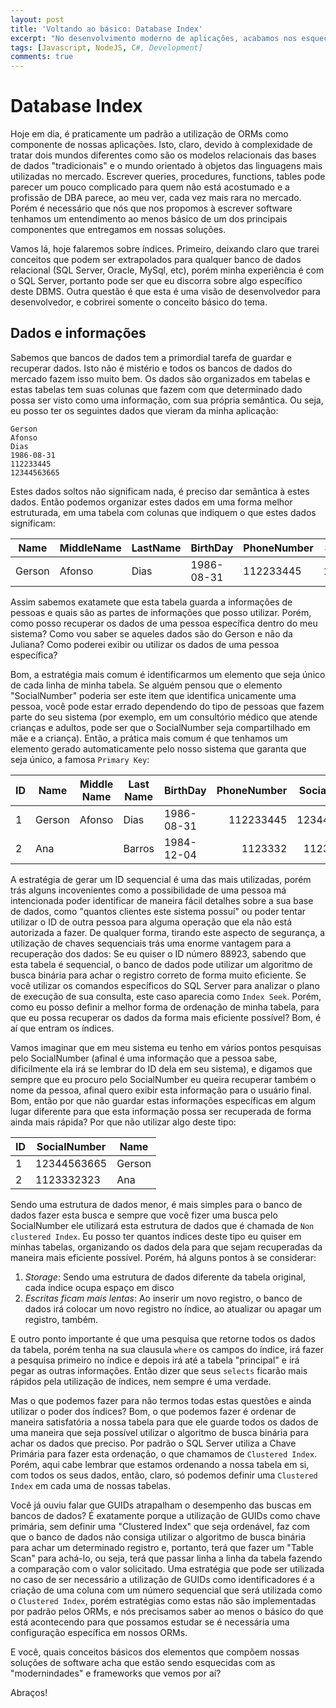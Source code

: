 ```yaml
---
layout: post
title: 'Voltando ao básico: Database Index'
excerpt: "No desenvolvimento moderno de aplicações, acabamos nos esquecendo de pensar sobre o funcionamento das bases de dados que utilizamos, já que as abstraímos em nossos ORMs e confiamos que estes componentes irão fazer um bom trabalho. Mas vamos voltar um pouquinho as bases e relembrar (ou aprender) o que são os Índices de nossos bancos de dados."
tags: [Javascript, NodeJS, C#, Development]
comments: true
---
```

# Database Index

Hoje em dia, é praticamente um padrão a utilização de ORMs como componente de nossas aplicações. Isto, claro, devido à complexidade de tratar dois mundos diferentes como são os modelos relacionais das bases de dados "tradicionais" e o mundo orientado à objetos das linguagens mais utilizadas no mercado. Escrever queries, procedures, functions, tables pode parecer um pouco complicado para quem não está acostumado e a profissão de DBA parece, ao meu ver, cada vez mais rara no mercado. Porém é necessário que nós que nos propomos à escrever software tenhamos um entendimento ao menos básico de um dos principais componentes que entregamos em nossas soluções.

Vamos lá, hoje falaremos sobre índices. Primeiro, deixando claro que trarei conceitos que podem ser extrapolados para qualquer banco de dados relacional (SQL Server, Oracle, MySql, etc), porém minha experiência é com o SQL Server, portanto pode ser que eu discorra sobre algo específico deste DBMS. Outra questão é que esta é uma visão de desenvolvedor para desenvolvedor, e cobrirei somente o conceito básico do tema.

## Dados e informações

Sabemos que bancos de dados tem a primordial tarefa de guardar e recuperar dados. Isto não é mistério e todos os bancos de dados do mercado fazem isso muito bem. Os dados são organizados em tabelas e estas tabelas tem suas colunas que fazem com que determinado dado possa ser visto como uma informação, com sua própria semântica. Ou seja, eu posso ter os seguintes dados que vieram da minha aplicação:

```text
Gerson
Afonso
Dias
1986-08-31
112233445
12344563665
```

Estes dados soltos não significam nada, é preciso dar semântica à estes dados. Então podemos organizar estes dados em uma forma melhor estruturada, em uma tabela com colunas que indiquem o que estes dados significam:

| Name   | MiddleName | LastName | BirthDay   | PhoneNumber | SocialNumber |
|--------|------------|----------|------------|-------------|--------------|
| Gerson | Afonso     | Dias     | 1986-08-31 | 112233445   | 12344563665  |

Assim sabemos exatamete que esta tabela guarda a informações de pessoas e quais são as partes de informações que posso utilizar. Porém, como posso recuperar os dados de uma pessoa específica dentro do meu sistema? Como vou saber se aqueles dados são do Gerson e não da Juliana? Como poderei exibir ou utilizar os dados de uma pessoa específica?

Bom, a estratégia mais comum é identificarmos um elemento que seja único de cada linha de minha tabela. Se alguém pensou que o elemento "SocialNumber" poderia ser este item que identifica unicamente uma pessoa, você pode estar errado dependendo do tipo de pessoas que fazem parte do seu sistema (por exemplo, em um consultório médico que atende crianças e adultos, pode ser que o SocialNumber seja compartilhado em mãe e a criança). Então, a prática mais comum é que tenhamos um elemento gerado automaticamente pelo nosso sistema que garanta que seja único, a famosa ```Primary Key```:

| ID | Name | Middle Name | Last Name | BirthDay | PhoneNumber | SocialNumber |
|----|------|-------------|-----------|----------|-------------:|--------:|
1 | Gerson | Afonso | Dias | 1986-08-31 | 112233445 | 12344563665
2 | Ana | | Barros | 1984-12-04 | 1123332 | 1123332323

A estratégia de gerar um ID sequencial é uma das mais utilizadas, porém trás alguns incovenientes como a possibilidade de uma pessoa má intencionada poder identificar de maneira fácil detalhes sobre a sua base de dados, como "quantos clientes este sistema possuí" ou poder tentar utilizar o ID de outra pessoa para alguma operação que ela não está autorizada a fazer. De qualquer forma, tirando este aspecto de segurança, a utilização de chaves sequenciais trás uma enorme vantagem para a recuperação dos dados: Se eu quiser o ID número 88923, sabendo que esta tabela é sequencial, o banco de dados pode utilizar um algoritmo de busca binária para achar o registro correto de forma muito eficiente. Se você utilizar os comandos específicos do SQL Server para analizar o plano de execução de sua consulta, este caso aparecia como ```Index Seek```. Porém, como eu posso definir a melhor forma de ordenação de minha tabela, para que eu possa recuperar os dados da forma mais eficiente possível? Bom, é aí que entram os índices.

Vamos imaginar que em meu sistema eu tenho em vários pontos pesquisas pelo SocialNumber (afinal é uma informação que a pessoa sabe, dificilmente ela irá se lembrar do ID dela em seu sistema), e digamos que sempre que eu procuro pelo SocialNumber eu queira recuperar também o nome da pessoa, afinal quero exibir esta informação para o usuário final. Bom, então por que não guardar estas informações específicas em algum lugar diferente para que esta informação possa ser recuperada de forma ainda mais rápida? Por que não utilizar algo deste tipo:

| ID | SocialNumber | Name   |
|----|--------------|--------|
| 1  | 12344563665  | Gerson |
| 2  | 1123332323   | Ana    | 

Sendo uma estrutura de dados menor, é mais simples para o banco de dados fazer esta busca e sempre que você fizer uma busca pelo SocialNumber ele utilizará esta estrutura de dados que é chamada de ```Non clustered Index```. Eu posso ter quantos indices deste tipo eu quiser em minhas tabelas, organizando os dados dela para que sejam recuperadas da maneira mais eficiente possível. Porém, há alguns pontos à se considerar:

1. *Storage*: Sendo uma estrutura de dados diferente da tabela original, cada índice ocupa espaço em disco
1. *Escritas ficam mais lentas*: Ao inserir um novo registro, o banco de dados irá colocar um novo registro no índice, ao atualizar ou apagar um registro, também.

E outro ponto importante é que uma pesquisa que retorne todos os dados da tabela, porém tenha na sua clausula `where` os campos do índice, irá fazer a pesquisa primeiro no índice e depois irá até a tabela "principal" e irá pegar as outras informações. Então dizer que seus `selects` ficarão mais rápidos pela utilização de índices, nem sempre é uma verdade.

Mas o que podemos fazer para não termos todas estas questões e ainda utilizar o poder dos índices? Bom, o que podemos fazer é ordenar de maneira satisfatória a nossa tabela para que ele guarde todos os dados de uma maneira que seja possível utilizar o algoritmo de busca binária para achar os dados que preciso. Por padrão o SQL Server utiliza a Chave Primária para fazer esta ordenação, o que chamamos de ```Clustered Index```. Porém, aqui cabe lembrar que estamos ordenando a nossa tabela em si, com todos os seus dados, então, claro, só podemos definir uma ```Clustered Index``` em cada uma de nossas tabelas.

Você já ouviu falar que GUIDs atrapalham o desempenho das buscas em bancos de dados? É exatamente porque a utilização de GUIDs como chave primária, sem definir uma "Clustered Index" que seja ordenável, faz com que o banco de dados não consiga utilizar o algoritmo de busca binária para achar um determinado registro e, portanto, terá que fazer um "Table Scan" para achá-lo, ou seja, terá que passar linha a linha da tabela fazendo a comparação com o valor solicitado. Uma estratégia que pode ser utilizada no caso de ser necessário a utilização de GUIDs como identificadores é a criação de uma coluna com um número sequencial que será utilizada como o ```Clustered Index```, porém estratégias como estas não são implementadas por padrão pelos ORMs, e nós precisamos saber ao menos o básico do que está acontecendo para que possamos estudar se é necessária uma configuração específica em nossos ORMs.

E você, quais conceitos básicos dos elementos que compõem nossas soluções de software acha que estão sendo esquecidas com as "modernindades" e frameworks que vemos por aí?

Abraços!